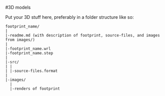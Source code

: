 #3D models

Put your 3D stuff here, preferably in a folder structure like so:

```
footprint_name/
|
|-readme.md (with description of footprint, source-files, and images from images/)
|
|-footprint_name.wrl
|-footprint_name.step
|
|-src/
| |
| |-source-files.format
|
|-images/
  |
  |-renders of footprint

```
